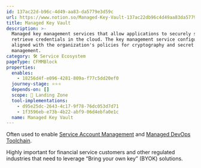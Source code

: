 ```yaml
---
id: 137ac22d-b96c-4d49-aa83-da5779e3d59c
url: https://www.notion.so/Managed-Key-Vault-137ac22db96c4d49aa83da5779e3d59c
title: Managed Key Vault
description: >-
  Managed key management services that allow applications to securely store and
  retrieve credentials in the cloud. The key management service configuration is
  aligned with the organization's policies for cryptography and secret
  management.
category: 🛠 Service Ecosystem
pageType: CFMMBlock
properties:
  enables:
    - 18256d4f-e096-4281-809a-f77c5dd20ef0
  journey-stage: ⭐️⭐️⭐️
  depends-on: []
  scope: 🛬 Landing Zone
  tool-implementations:
    - d95e25dc-2643-4c17-9f78-76dc053d7d71
    - 1f3596eb-e73b-4b22-abf9-06d4ebfa0e1c
  name: Managed Key Vault
---
```


Often used to enable [Service Account Management](../iam/service-account-management.md) and [Managed DevOps Toolchain](./managed-devops-toolchain.md).

Highly important for financial service customers and other regulated industries that need to leverage “Bring your own key” (BYOK) solutions.